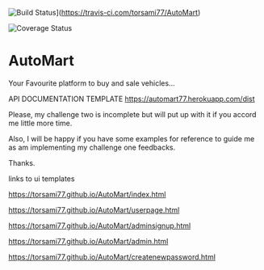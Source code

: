 ![Build Status](https://travis-ci.com/torsami77/AutoMart.svg?branch=develop)](https://travis-ci.com/torsami77/AutoMart)

![Coverage Status](https://coveralls.io/repos/github/torsami77/AutoMart/badge.svg?branch=ft-api-v1-166108765)

# AutoMart

Your Favourite platform to buy and sale vehicles...

API DOCUMENTATION TEMPLATE https://automart77.herokuapp.com/dist


Please, my challenge two is incomplete but will put up with it if you accord me little more time.

Also, I will be happy if you have some examples for reference to guide me as am implementing my challenge one feedbacks.

Thanks.



links to ui templates

https://torsami77.github.io/AutoMart/index.html

https://torsami77.github.io/AutoMart/userpage.html

https://torsami77.github.io/AutoMart/adminsignup.html

https://torsami77.github.io/AutoMart/admin.html

https://torsami77.github.io/AutoMart/createnewpassword.html



